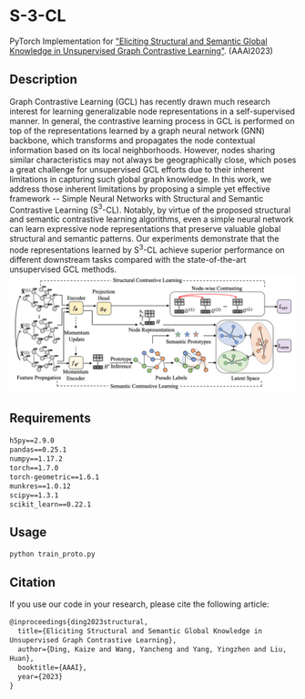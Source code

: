 # S-3-CL
PyTorch Implementation for ["Eliciting Structural and Semantic Global Knowledge in Unsupervised Graph Contrastive Learning"](https://arxiv.org/pdf/2202.08480.pdf). (AAAI2023)

## Description
Graph Contrastive Learning (GCL) has recently drawn much research interest for learning generalizable node representations in a self-supervised manner. In general, the contrastive learning process in GCL is performed on top of the representations learned by a graph neural network (GNN) backbone, which transforms and propagates the node contextual information based on its local neighborhoods. However, nodes sharing similar characteristics may not always be geographically close, which poses a great challenge for unsupervised GCL efforts due to their inherent limitations in capturing such global graph knowledge. In this work, we address those inherent limitations by proposing a simple yet effective framework -- Simple Neural Networks with Structural and Semantic Contrastive Learning (S$^3$-CL). Notably, by virtue of the proposed structural and semantic contrastive learning algorithms, even a simple neural network can learn expressive node representations that preserve valuable global structural and semantic patterns. Our experiments demonstrate that the node representations learned by S$^3$-CL achieve superior performance on different downstream tasks compared with the state-of-the-art unsupervised GCL methods.
![S^3-CL framework](overall.png)


## Requirements
```
h5py==2.9.0
pandas==0.25.1
numpy==1.17.2
torch==1.7.0
torch-geometric==1.6.1
munkres==1.0.12
scipy==1.3.1
scikit_learn==0.22.1

```

## Usage
```
python train_proto.py
```

## Citation
If you use our code in your research, please cite the following article:
```
@inproceedings{ding2023structural,
  title={Eliciting Structural and Semantic Global Knowledge in Unsupervised Graph Contrastive Learning},
  author={Ding, Kaize and Wang, Yancheng and Yang, Yingzhen and Liu, Huan},
  booktitle={AAAI},
  year={2023}
}
```
